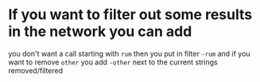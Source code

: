 # If you want to filter out some results in the network you can add

you don't want a call starting with `rum` then you put in filter `-rum` and if you want to remove `other` you add `-other` next to the current strings removed/filtered
